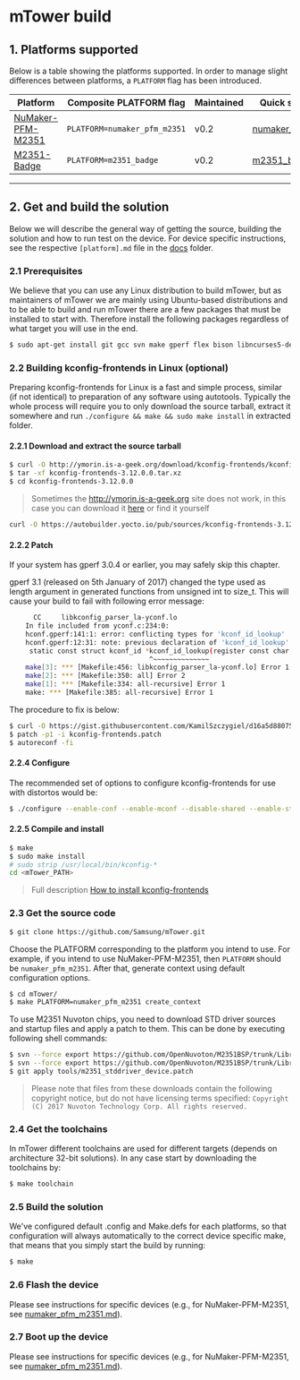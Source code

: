 # mTower build

## 1. Platforms supported
Below is a table showing the platforms supported. In order to manage slight 
differences between platforms, a `PLATFORM` flag has been introduced.

| Platform            | Composite PLATFORM flag     | Maintained |  Quick start guide doc |
|---------------------|-----------------------------|------------|------------------------| 
| [NuMaker-PFM-M2351] |`PLATFORM=numaker_pfm_m2351` | v0.2       | [numaker_pfm_m2351.md] |
| [M2351-Badge]       |`PLATFORM=m2351_badge`       | v0.2       | [m2351_badge.md]       |


---

## 2. Get and build the solution
Below we will describe the general way of getting the source, building the
solution and how to run test on the device. For device specific instructions,
see the respective `[platform].md` file in the [docs] folder.

### 2.1 Prerequisites
We believe that you can use any Linux distribution to build mTower, but as
maintainers of mTower we are mainly using Ubuntu-based distributions and to be
able to build and run mTower there are a few packages that must be installed
to start with. Therefore install the following packages regardless of what
target you will use in the end.

```sh
$ sudo apt-get install git gcc svn make gperf flex bison libncurses5-dev texinfo g++ curl pkg-config 	autoconf libtool libtool-bin libc6:i386 libc6-dev:i386 gcc-multilib doxygen doxygen-gui
```

### 2.2 Building kconfig-frontends in Linux (optional)

Preparing kconfig-frontends for Linux is a fast and simple process, similar
(if not identical) to preparation of any software using autotools. Typically
the whole process will require you to only download the source tarball, extract
it somewhere and run `./configure && make && sudo make install` in extracted
folder.

#### 2.2.1 Download and extract the source tarball

```sh
$ curl -O http://ymorin.is-a-geek.org/download/kconfig-frontends/kconfig-frontends-3.12.0.0.tar.xz
$ tar -xf kconfig-frontends-3.12.0.0.tar.xz
$ cd kconfig-frontends-3.12.0.0
```
> Sometimes the http://ymorin.is-a-geek.org site does not work, in this case
you can download it [here](https://autobuilder.yocto.io/pub/sources/) or find
it yourself

```sh
curl -O https://autobuilder.yocto.io/pub/sources/kconfig-frontends-3.12.0.0.tar.xz
```

#### 2.2.2 Patch

If your system has gperf 3.0.4 or earlier, you may safely skip this chapter.

gperf 3.1 (released on 5th January of 2017) changed the type used as length
argument in generated functions from unsigned int to size_t. This will cause
your build to fail with following error message:

```sh
      CC     libkconfig_parser_la-yconf.lo
    In file included from yconf.c:234:0:
    hconf.gperf:141:1: error: conflicting types for 'kconf_id_lookup'
    hconf.gperf:12:31: note: previous declaration of 'kconf_id_lookup' was here
     static const struct kconf_id *kconf_id_lookup(register const char *str, register unsigned int len);
                                   ^~~~~~~~~~~~~~~
    make[3]: *** [Makefile:456: libkconfig_parser_la-yconf.lo] Error 1
    make[2]: *** [Makefile:350: all] Error 2
    make[1]: *** [Makefile:334: all-recursive] Error 1
    make: *** [Makefile:385: all-recursive] Error 1
```
The procedure to fix is below:

```sh
$ curl -O https://gist.githubusercontent.com/KamilSzczygiel/d16a5d88075939578f7bd8fadd0907aa/raw/1928495cfb6a6141365d545a23d66203222d28c0/kconfig-frontends.patch
$ patch -p1 -i kconfig-frontends.patch
$ autoreconf -fi
```
#### 2.2.4 Configure

The recommended set of options to configure kconfig-frontends for use with
distortos would be:

```sh
$ ./configure --enable-conf --enable-mconf --disable-shared --enable-static
```
#### 2.2.5 Compile and install

```sh
$ make
$ sudo make install
# sudo strip /usr/local/bin/kconfig-*
cd <mTower_PATH>
```

> Full description [How to install kconfig-frontends](http://distortos.org/documentation/building-kconfig-frontends-linux/)

### 2.3 Get the source code

```sh
$ git clone https://github.com/Samsung/mTower.git
```
Choose the PLATFORM corresponding to the platform you intend to use. For
example, if you intend to use NuMaker-PFM-M2351, then `PLATFORM` should be
`numaker_pfm_m2351`. After that, generate context using default configuration
options.

```sh
$ cd mTower/
$ make PLATFORM=numaker_pfm_m2351 create_context
```

To use M2351 Nuvoton chips, you need to download STD driver sources and startup
files and apply a patch to them. This can be done by executing following shell
commands:

```sh
$ svn --force export https://github.com/OpenNuvoton/M2351BSP/trunk/Library/StdDriver ./arch/cortex-m23/m2351/src/StdDriver
$ svn --force export https://github.com/OpenNuvoton/M2351BSP/trunk/Library/Device ./arch/cortex-m23/m2351/src/Device
$ git apply tools/m2351_stddriver_device.patch
```

> Please note that files from these downloads contain the following copyright
notice, but do not have licensing terms specified: `Copyright (C) 2017 Nuvoton Technology Corp. All rights reserved.`

### 2.4 Get the toolchains
In mTower different toolchains are used for different targets (depends on
architecture 32-bit solutions). In any case start by downloading the
toolchains by:

```sh
$ make toolchain
```
### 2.5 Build the solution
We've configured default .config and Make.defs for each platforms, so that 
configuration will always automatically to the correct device specific make, 
that means that you simply start the build by running:

```sh
$ make
```

### 2.6 Flash the device
Please see instructions for specific devices (e.g., for NuMaker-PFM-M2351, see [numaker_pfm_m2351.md]).

### 2.7 Boot up the device
Please see instructions for specific devices (e.g., for NuMaker-PFM-M2351, see [numaker_pfm_m2351.md]).

[docs]: ./
[NuMaker-PFM-M2351]: http://www.nuvoton.com/resource-files/UM_NuMaker-PFM-M2351_EN_Rev1.00.pdf
[numaker_pfm_m2351.md]: ./numaker_pfm_m2351.md
[M2351-Badge]: ./m2351_badge.md
[m2351_badge.md]: ./m2351_badge.md
